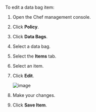 To edit a data bag item:

1.  Open the Chef management console.

2.  Click **Policy**.

3.  Click **Data Bags**.

4.  Select a data bag.

5.  Select the **Items** tab.

6.  Select an item.

7.  Click **Edit**.

    ![image](/images/step_manage_webui_policy_data_bag_edit_item.png)

8.  Make your changes.

9.  Click **Save Item**.